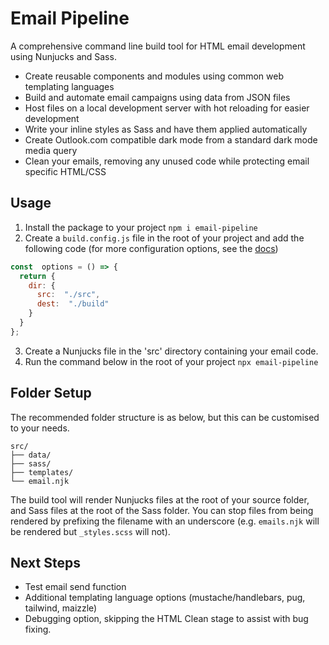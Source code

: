 # Email Pipeline
A comprehensive command line build tool for HTML email development using Nunjucks and Sass.
* Create reusable components and modules using common web templating languages
* Build and automate email campaigns using data from JSON files
* Host files on a local development server with hot reloading for easier development
* Write your inline styles as Sass and have them applied automatically
* Create Outlook.com compatible dark mode from a standard dark mode media query
* Clean your emails, removing any unused code while protecting email specific HTML/CSS

## Usage
 1. Install the package to your project
``` npm i email-pipeline ```
 2. Create a `build.config.js` file in the root of your project and add the following code (for more configuration options, see the [docs](docs/config.md))
```js
const  options = () => {
  return {
    dir: {
      src:  "./src",
      dest:  "./build"
    }
  }
};

```
3. Create a Nunjucks file in the 'src' directory containing your email code.
4. Run the command below in the root of your project
``` npx email-pipeline ```

## Folder Setup
The recommended folder structure is as below, but this can be customised to your needs.
```
src/
├── data/
├── sass/
├── templates/
└── email.njk
```
The build tool will render Nunjucks files at the root of your source folder, and Sass files at the root of the Sass folder.  You can stop files from being rendered by prefixing the filename with an underscore (e.g. ``emails.njk`` will be rendered but ``_styles.scss`` will not).

## Next Steps
* Test email send function
* Additional templating language options (mustache/handlebars, pug, tailwind, maizzle)
* Debugging option, skipping the HTML Clean stage to assist with bug fixing.